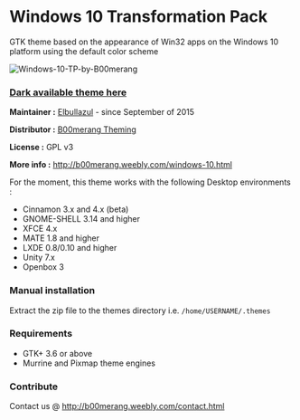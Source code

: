 # Windows 10 Transformation Pack

GTK theme based on the appearance of Win32 apps on the Windows 10 platform using the default color scheme

![Windows-10-TP-by-B00merang](http://b00merang.weebly.com/uploads/1/6/8/1/16813022/screenshot-2016-11-01-10-35-43_orig.png)

### [Dark available theme here](https://github.com/B00merang-Project/Windows-10-Dark) ###

**Maintainer :** [Elbullazul](https://github.com/Elbullazul) - since September of 2015

**Distributor :** [B00merang Theming](https://github.com/B00merang-Project)

**License :** GPL v3

**More info :** http://b00merang.weebly.com/windows-10.html

For the moment, this theme works with the following Desktop environments : 
- Cinnamon 3.x and 4.x (beta)
- GNOME-SHELL 3.14 and higher
- XFCE 4.x
- MATE 1.8 and higher
- LXDE 0.8/0.10 and higher
- Unity 7.x
- Openbox 3

### Manual installation

Extract the zip file to the themes directory i.e. `/home/USERNAME/.themes`

### Requirements

- GTK+ 3.6 or above
- Murrine and Pixmap theme engines

### Contribute

Contact us @ http://b00merang.weebly.com/contact.html
